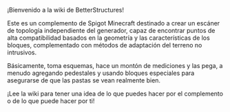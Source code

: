 ¡Bienvenido a la wiki de BetterStructures!

Este es un complemento de Spigot Minecraft destinado a crear un escáner de topología independiente del generador, capaz de encontrar puntos de alta compatibilidad basados ​​en la geometría y las características de los bloques, complementado con métodos de adaptación del terreno no intrusivos.

Básicamente, toma esquemas, hace un montón de mediciones y las pega, a menudo agregando pedestales y usando bloques especiales para asegurarse de que las pastas se vean realmente bien.

¡Lee la wiki para tener una idea de lo que puedes hacer por el complemento o de lo que puede hacer por ti!
